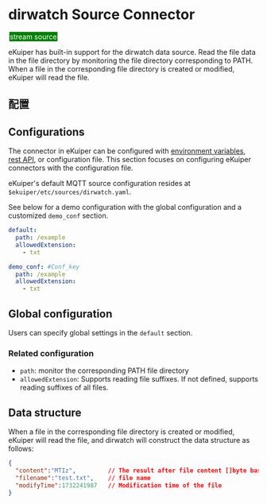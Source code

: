 # dirwatch Source Connector

<span style="background:green;color:white;padding:1px;margin:2px">stream source</span>

eKuiper has built-in support for the dirwatch data source. Read the file data in the file directory by monitoring the file directory corresponding to PATH. When a file in the corresponding file directory is created or modified, eKuiper will read the file.
## 配置

## Configurations

The connector in eKuiper can be configured with [environment variables](../../../configuration/configuration.md#environment-variable-syntax), [rest API](../../../api/restapi/configKey.md), or configuration file. This section focuses on configuring eKuiper connectors with the configuration file.

eKuiper's default MQTT source configuration resides at `$ekuiper/etc/sources/dirwatch.yaml`. 

See below for a demo configuration with the global configuration and a customized `demo_conf` section.

```yaml
default:
  path: /example
  allowedExtension:
    - txt

demo_conf: #Conf_key
  path: /example
  allowedExtension:
    - txt
```

## Global configuration

Users can specify global settings in the `default` section.

### Related configuration

- `path`: monitor the corresponding PATH file directory
- `allowedExtension`: Supports reading file suffixes. If not defined, supports reading suffixes of all files.

## Data structure

When a file in the corresponding file directory is created or modified, eKuiper will read the file, and dirwatch will construct the data structure as follows:

```json
{
  "content":"MTIz",         // The result after file content []byte base64
  "filename":"test.txt",    // file name
  "modifyTime":1732241987   // Modification time of the file
}
```
